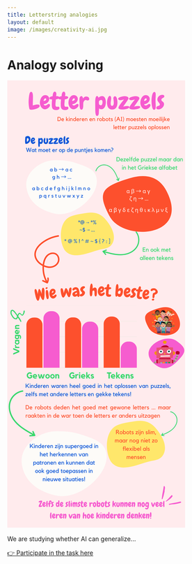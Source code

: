 ```yaml
---
title: Letterstring analogies
layout: default
image: /images/creativity-ai.jpg
---
```


# Analogy solving

![Creativity AI](/images/Letterstring-analogies.png)

We are studying whether AI can generalize...

[👉 Participate in the task here](https://example.com/creativity-ai)
